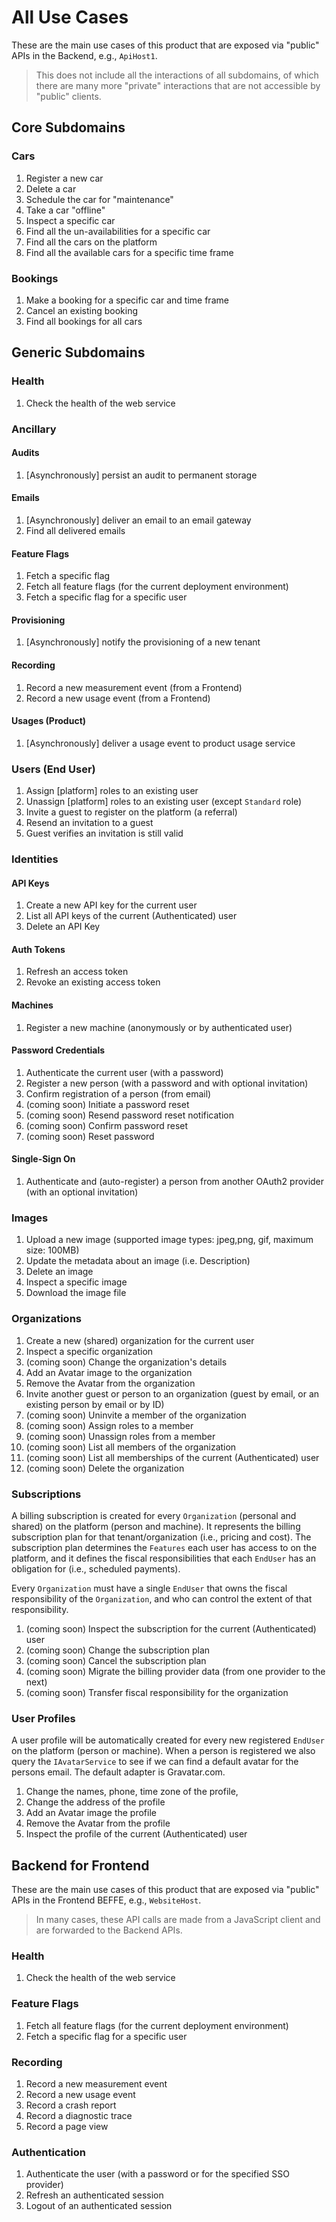 # All Use Cases

These are the main use cases of this product that are exposed via "public" APIs in the Backend, e.g., `ApiHost1`.

> This does not include all the interactions of all subdomains, of which there are many more "private" interactions that are not accessible by "public" clients.

## Core Subdomains

### Cars

1. Register a new car
2. Delete a car
3. Schedule the car for "maintenance"
4. Take a car "offline"
5. Inspect a specific car
6. Find all the un-availabilities for a specific car
7. Find all the cars on the platform
8. Find all the available cars for a specific time frame

### Bookings

1. Make a booking for a specific car and time frame
2. Cancel an existing booking
3. Find all bookings for all cars

## Generic Subdomains

### Health

1. Check the health of the web service

### Ancillary

#### Audits

1. [Asynchronously] persist an audit to permanent storage

#### Emails

1. [Asynchronously] deliver an email to an email gateway
2. Find all delivered emails

#### Feature Flags

1. Fetch a specific flag
2. Fetch all feature flags (for the current deployment environment)
3. Fetch a specific flag for a specific user

#### Provisioning

1. [Asynchronously] notify the provisioning of a new tenant

#### Recording

1. Record a new measurement event (from a Frontend)
2. Record a new usage event (from a Frontend)

#### Usages (Product)

1. [Asynchronously] deliver a usage event to product usage service

### Users (End User)

1. Assign [platform] roles to an existing user
2. Unassign [platform] roles to an existing user (except `Standard` role)
3. Invite a guest to register on the platform (a referral)
4. Resend an invitation to a guest
5. Guest verifies an invitation is still valid

### Identities

#### API Keys

1. Create a new API key for the current user
2. List all API keys of the current (Authenticated) user
3. Delete an API Key

#### Auth Tokens

1. Refresh an access token
2. Revoke an existing access token

#### Machines

1. Register a new machine (anonymously or by authenticated user)

#### Password Credentials

1. Authenticate the current user (with a password)
2. Register a new person (with a password and with optional invitation)
3. Confirm registration of a person (from email)
4. (coming soon) Initiate a password reset
5. (coming soon) Resend password reset notification
6. (coming soon) Confirm password reset
7. (coming soon) Reset password

#### Single-Sign On

1. Authenticate and (auto-register) a person from another OAuth2 provider (with an optional invitation)

### Images

1. Upload a new image (supported image types: jpeg,png, gif, maximum size: 100MB)
2. Update the metadata about an image (i.e. Description)
3. Delete an image
4. Inspect a specific image
5. Download the image file

### Organizations

1. Create a new (shared) organization for the current user
2. Inspect a specific organization
3. (coming soon) Change the organization's details
4. Add an Avatar image to the organization
5. Remove the Avatar from the organization
6. Invite another guest or person to an organization (guest by email, or an existing person by email or by ID)
7. (coming soon) Uninvite a member of the organization
8. (coming soon) Assign roles to a member
9. (coming soon) Unassign roles from a member
10. (coming soon) List all members of the organization
11. (coming soon) List all memberships of the current (Authenticated) user
12. (coming soon) Delete the organization

### Subscriptions

A billing subscription is created for every `Organization` (personal and shared) on the platform (person and machine). It represents the billing subscription plan for that tenant/organization (i.e., pricing and cost). The subscription plan determines the `Features` each user has access to on the platform, and it defines the fiscal responsibilities that each `EndUser` has an obligation for (i.e., scheduled payments).

Every `Organization` must have a single `EndUser` that owns the fiscal responsibility of the `Organization`, and who can control the extent of that responsibility.

1. (coming soon) Inspect the subscription for the current (Authenticated) user
2. (coming soon) Change the subscription plan
3. (coming soon) Cancel the subscription plan
4. (coming soon) Migrate the billing provider data (from one provider to the next)
5. (coming soon) Transfer fiscal responsibility for the organization

### User Profiles

A user profile will be automatically created for every new registered `EndUser` on the platform (person or machine).
When a person is registered we also query the `IAvatarService` to see if we can find a default avatar for the persons email. The default adapter is Gravatar.com.

1. Change the names, phone, time zone of the profile,
2. Change the address of the profile
3. Add an Avatar image the profile
4. Remove the Avatar from the profile
5. Inspect the profile of the current (Authenticated) user

## Backend for Frontend

These are the main use cases of this product that are exposed via "public" APIs in the Frontend BEFFE, e.g., `WebsiteHost`.

> In many cases, these API calls are made from a JavaScript client and are forwarded to the Backend APIs.

### Health

1. Check the health of the web service

### Feature Flags

1. Fetch all feature flags (for the current deployment environment)
2. Fetch a specific flag for a specific user

### Recording

1. Record a new measurement event
2. Record a new usage event
3. Record a crash report
4. Record a diagnostic trace
5. Record a page view

### Authentication

1. Authenticate the user (with a password or for the specified SSO provider)
2. Refresh an authenticated session
3. Logout of an authenticated session 

